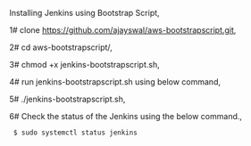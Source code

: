 Installing Jenkins using Bootstrap Script,

 1# clone https://github.com/ajayswal/aws-bootstrapscript.git,

 2# cd aws-bootstrapscript/,

 3# chmod +x jenkins-bootstrapscript.sh,

 4# run jenkins-bootstrapscript.sh using below command,

 5# ./jenkins-bootstrapscript.sh,

 6# Check the status of the Jenkins using the below command.,
 
     $ sudo systemctl status jenkins
